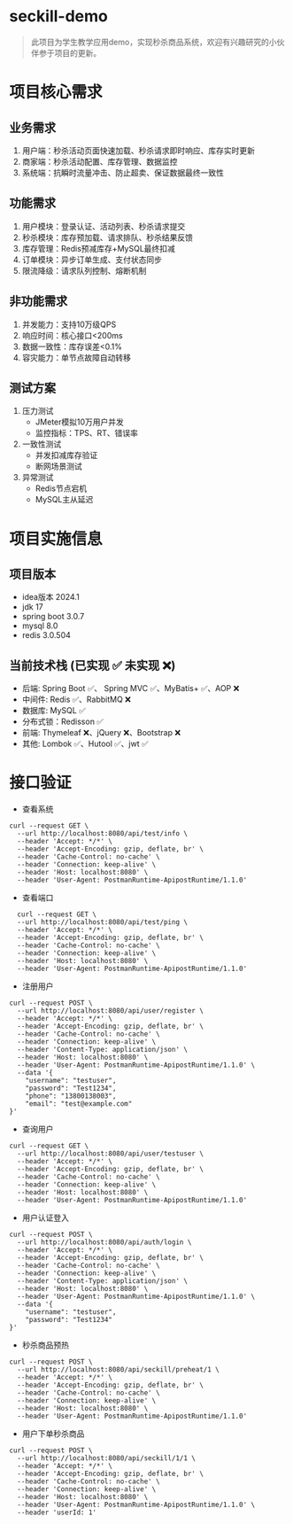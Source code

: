 # seckill-demo

> 此项目为学生教学应用demo，实现秒杀商品系统，欢迎有兴趣研究的小伙伴参于项目的更新。

# 项目核心需求

## 业务需求

1. 用户端：秒杀活动页面快速加载、秒杀请求即时响应、库存实时更新
2. 商家端：秒杀活动配置、库存管理、数据监控
3. 系统端：抗瞬时流量冲击、防止超卖、保证数据最终一致性

## 功能需求
1. 用户模块：登录认证、活动列表、秒杀请求提交
2. 秒杀模块：库存预加载、请求排队、秒杀结果反馈
3. 库存管理：Redis预减库存+MySQL最终扣减
4. 订单模块：异步订单生成、支付状态同步
5. 限流降级：请求队列控制、熔断机制

## 非功能需求
1. 并发能力：支持10万级QPS
2. 响应时间：核心接口<200ms
3. 数据一致性：库存误差<0.1%
4. 容灾能力：单节点故障自动转移

## 测试方案
1. 压力测试
   - JMeter模拟10万用户并发
   - 监控指标：TPS、RT、错误率
2. 一致性测试
   - 并发扣减库存验证
   - 断网场景测试
3. 异常测试
   - Redis节点宕机
   - MySQL主从延迟


# 项目实施信息

## 项目版本
- idea版本 2024.1
- jdk 17
- spring boot 3.0.7
- mysql 8.0
- redis 3.0.504

## 当前技术栈  (已实现 ✅ 未实现 ❌)
  - 后端: Spring Boot ✅、 Spring MVC ✅、MyBatis+ ✅、AOP ❌
  - 中间件: Redis ✅、RabbitMQ ❌
  - 数据库: MySQL ✅
  - 分布式锁：Redisson ✅
  - 前端: Thymeleaf ❌、jQuery ❌、Bootstrap ❌
  - 其他: Lombok ✅、Hutool ✅、jwt ✅


# 接口验证

- 查看系统
```
curl --request GET \
  --url http://localhost:8080/api/test/info \
  --header 'Accept: */*' \
  --header 'Accept-Encoding: gzip, deflate, br' \
  --header 'Cache-Control: no-cache' \
  --header 'Connection: keep-alive' \
  --header 'Host: localhost:8080' \
  --header 'User-Agent: PostmanRuntime-ApipostRuntime/1.1.0'
```

- 查看端口
```
  curl --request GET \
  --url http://localhost:8080/api/test/ping \
  --header 'Accept: */*' \
  --header 'Accept-Encoding: gzip, deflate, br' \
  --header 'Cache-Control: no-cache' \
  --header 'Connection: keep-alive' \
  --header 'Host: localhost:8080' \
  --header 'User-Agent: PostmanRuntime-ApipostRuntime/1.1.0'
```

- 注册用户
```
curl --request POST \
  --url http://localhost:8080/api/user/register \
  --header 'Accept: */*' \
  --header 'Accept-Encoding: gzip, deflate, br' \
  --header 'Cache-Control: no-cache' \
  --header 'Connection: keep-alive' \
  --header 'Content-Type: application/json' \
  --header 'Host: localhost:8080' \
  --header 'User-Agent: PostmanRuntime-ApipostRuntime/1.1.0' \
  --data '{
    "username": "testuser",
    "password": "Test1234",
    "phone": "13800138003",
    "email": "test@example.com"
}'
```

- 查询用户
```
curl --request GET \
  --url http://localhost:8080/api/user/testuser \
  --header 'Accept: */*' \
  --header 'Accept-Encoding: gzip, deflate, br' \
  --header 'Cache-Control: no-cache' \
  --header 'Connection: keep-alive' \
  --header 'Host: localhost:8080' \
  --header 'User-Agent: PostmanRuntime-ApipostRuntime/1.1.0'
```


- 用户认证登入
```
curl --request POST \
  --url http://localhost:8080/api/auth/login \
  --header 'Accept: */*' \
  --header 'Accept-Encoding: gzip, deflate, br' \
  --header 'Cache-Control: no-cache' \
  --header 'Connection: keep-alive' \
  --header 'Content-Type: application/json' \
  --header 'Host: localhost:8080' \
  --header 'User-Agent: PostmanRuntime-ApipostRuntime/1.1.0' \
  --data '{
    "username": "testuser",
    "password": "Test1234"
}'
```

- 秒杀商品预热
```
curl --request POST \
  --url http://localhost:8080/api/seckill/preheat/1 \
  --header 'Accept: */*' \
  --header 'Accept-Encoding: gzip, deflate, br' \
  --header 'Cache-Control: no-cache' \
  --header 'Connection: keep-alive' \
  --header 'Host: localhost:8080' \
  --header 'User-Agent: PostmanRuntime-ApipostRuntime/1.1.0'
```

- 用户下单秒杀商品
```
curl --request POST \
  --url http://localhost:8080/api/seckill/1/1 \
  --header 'Accept: */*' \
  --header 'Accept-Encoding: gzip, deflate, br' \
  --header 'Cache-Control: no-cache' \
  --header 'Connection: keep-alive' \
  --header 'Host: localhost:8080' \
  --header 'User-Agent: PostmanRuntime-ApipostRuntime/1.1.0' \
  --header 'userId: 1'
```